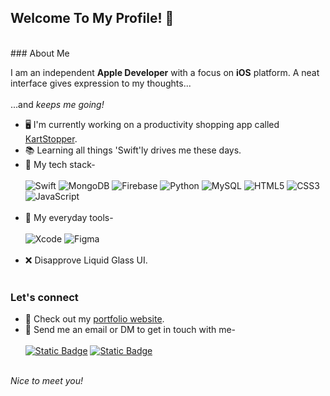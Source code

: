 ## Welcome To My Profile! 👋

<!--
**ashish-brahma/ashish-brahma** is a ✨ _special_ ✨ repository because its `README.md` (this file) appears on your GitHub profile.

Here are some ideas to get you started:

- 🔭 I’m currently working on ...
- 🌱 I’m currently learning ...
- 👯 I’m looking to collaborate on ...
- 🤔 I’m looking for help with ...
- 💬 Ask me about ...
- 📫 How to reach me: ...
- 😄 Pronouns: ...
- ⚡ Fun fact: ...
-->
<br/>
### About Me

I am an independent **Apple Developer** with a focus on **iOS** platform. A neat interface gives expression to my thoughts... <br/><br/> ...and *keeps me going!*

- 🖥 I'm currently working on a productivity shopping app called [KartStopper](https://github.com/ashish-brahma/KartStopper).
- 📚 Learning all things 'Swift'ly drives me these days.
- 🧰 My tech stack- <br/> <br/>
   ![Swift](https://img.shields.io/badge/swift-F54A2A?style=for-the-badge&logo=swift&logoColor=white)
   ![MongoDB](https://img.shields.io/badge/MongoDB-%234ea94b.svg?style=for-the-badge&logo=mongodb&logoColor=white)
   ![Firebase](https://img.shields.io/badge/firebase-%23039BE5.svg?style=for-the-badge&logo=firebase)
   ![Python](https://img.shields.io/badge/python-3670A0?style=for-the-badge&logo=python&logoColor=ffdd54)
   ![MySQL](https://img.shields.io/badge/mysql-4479A1.svg?style=for-the-badge&logo=mysql&logoColor=white)
   ![HTML5](https://img.shields.io/badge/html5-%23E34F26.svg?style=for-the-badge&logo=html5&logoColor=white)
   ![CSS3](https://img.shields.io/badge/css3-%231572B6.svg?style=for-the-badge&logo=css3&logoColor=white)
   ![JavaScript](https://img.shields.io/badge/javascript-%23323330.svg?style=for-the-badge&logo=javascript&logoColor=%23F7DF1E) <br/><br/>
- 🔨 My everyday tools- <br/> <br/>
   ![Xcode](https://img.shields.io/badge/Xcode-007ACC?style=for-the-badge&logo=Xcode&logoColor=white)
   ![Figma](https://img.shields.io/badge/figma-%23F24E1E.svg?style=for-the-badge&logo=figma&logoColor=white) <br/><br/>
- ❌ Disapprove Liquid Glass UI.<br/><br/>

### Let's connect
- 📎 Check out my [portfolio website](https://ashish-brahma.github.io/portfolio/).
- 📮 Send me an email or DM to get in touch with me- <br/><br/>
   [![Static Badge](https://img.shields.io/badge/Email-ashish.brahma%40outlook.com-white?style=flat&labelColor=rgb(0%2C%20120%2C%20212))](mailto:ashish.brahma@outlook.com)
   [![Static Badge](https://img.shields.io/badge/LinkedIn-brahma--ashish-white?style=flat&labelColor=rgb(0%2C%20119%2C%20181))](https://www.linkedin.com/in/brahma-ashish/)<br/><br/>

*Nice to meet you!*
